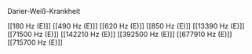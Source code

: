Darier-Weiß-Krankheit

[[160 Hz (E)]]
[[490 Hz (E)]]
[[620 Hz (E)]]
[[850 Hz (E)]]
[[13390 Hz (E)]]
[[71500 Hz (E)]]
[[142210 Hz (E)]]
[[392500 Hz (E)]]
[[677910 Hz (E)]]
[[715700 Hz (E)]]